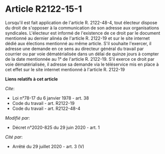 # Article R2122-15-1

Lorsqu'il est fait application de l'article R. 2122-48-4, tout électeur dispose du droit de s'opposer à la communication de
son adresse aux organisations syndicales. L'électeur est informé de l'existence de ce droit par le document mentionné au
dernier alinéa de l'article R. 2122-19 et sur le site internet dédié aux élections mentionné au même article. S'il souhaite
l'exercer, il adresse une demande en ce sens au directeur général du travail par courrier ou par voie dématérialisée dans un
délai de quinze jours à compter de la date mentionnée au 1° de l'article R. 2122-19. S'il exerce ce droit par voie
dématérialisée, il adresse sa demande via le téléservice mis en place à cet effet sur le site internet mentionné à l'article
R. 2122-19

**Liens relatifs à cet article**

_Cite_:

  - Loi n°78-17 du 6 janvier 1978 - art. 38
  - Code du travail - art. R2122-19
  - Code du travail - art. R2122-48-4

_Modifié par_:

  - Décret n°2020-825 du 29 juin 2020 - art. 1

_Cité par_:

  - Arrêté du 29 juillet 2020 - art. 3 (V)
